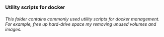 ### Utility scripts for docker 

###### This folder contains commonly used utility scripts for docker management. For example, free up hard-drive space my removing unused volumes and images.
